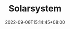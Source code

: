 ---
title: "Solarsystem"
date: 2022-09-06T15:14:45+08:00
draft: true
# description
description: "This is meta description"
---